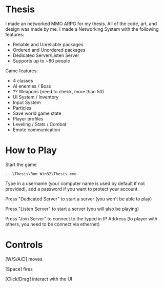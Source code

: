 # Thesis
I made an networked MMO ARPG for my thesis.
All of the code, art, and design was made by me.
I made a Networking System with the following features:
- Reliable and Unreliable packages
- Ordered and Unordered packages
- Dedicated Server/Listen Server
- Supports up to ~80 people

Game features:
- 4 classes
- AI enemies / Boss
- ?? Weapons (need to check, more than 50)
- UI System / Inventory
- Input System
- Particles
- Save world game state
- Player profiles
- Leveling / Stats / Combat
- Emote communication

# How to Play
Start the game
```
...\Thesis\Run_Win32\Thesis.exe
```
Type in a username (your computer name is used by default if not provided), add a password if you want to protect your account.

Press "Dedicated Server" to start a server (you won't be able to play)

Press "Listen Server" to start a server (you will also be playing)

Press "Join Server" to connect to the typed in IP Address (to player with others, you need to be connect via ethernet)

# Controls

[W/S/A/D] moves

[Space] fires

[Click/Drag] interact with the UI 
